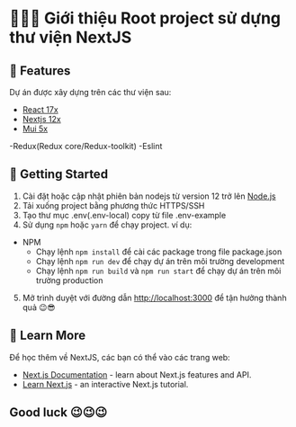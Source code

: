 # 👨🏽‍💻 Giới thiệu Root project sử dựng thư viện NextJS

## 📌 Features

Dự án được xây dựng trên các thư viện sau:

- [React 17x](https://reactjs.org)
- [Nextjs 12x](https://nextjs.org/)
- [Mui 5x](https://mui.com/)

-Redux(Redux core/Redux-toolkit)
-Eslint

## 🧐 Getting Started

1. Cài đặt hoặc cập nhật phiên bản nodejs từ version 12 trở lên [Node.js](https://nodejs.org/)
2. Tải xuống project bằng phương thức HTTPS/SSH
3. Tạo thư mục .env(.env-local) copy từ file .env-example
4. Sử dụng `npm` hoặc `yarn` để chạy project. ví dụ:

- NPM
  - Chạy lệnh `npm install` để cài các package trong file package.json
  - Chạy lệnh `npm run dev` để chạy dự án trên môi trường development
  - Chạy lệnh `npm run build` và `npm run start` để chạy dự án trên môi trường production

5. Mở trình duyệt với đường dẫn [http://localhost:3000](http://localhost:3000) để tận hưởng thành quả 😉😎

## 📝 Learn More

Để học thêm về NextJS, các bạn có thể vào các trang web:

- [Next.js Documentation](https://nextjs.org/docs) - learn about Next.js features and API.
- [Learn Next.js](https://nextjs.org/learn) - an interactive Next.js tutorial.

## Good luck 😉😉😉
